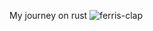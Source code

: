 My journey on rust
![ferris-clap](https://github.com/ryserk/aprendendo_rust/assets/85703424/af5e2abc-4d5e-4be1-86ca-bba12e679f6e)
